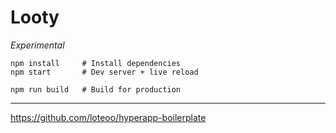 # Looty
*Experimental*

```
npm install     # Install dependencies
npm start       # Dev server + live reload
```

```
npm run build   # Build for production
```






---


https://github.com/loteoo/hyperapp-boilerplate

